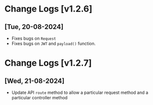 # Change Logs [v1.2.6]

## [Tue, 20-08-2024]

-  Fixes bugs on `Request`
-  Fixes bugs on `JWT` and `payload()` function.

# Change Logs [v1.2.7]

## [Wed, 21-08-2024]

-  Update API `route` method to allow a particular request method and a particular controller method

